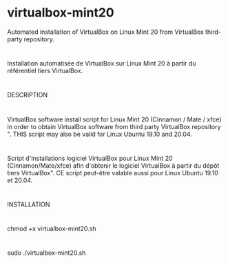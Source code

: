 # virtualbox-mint20
Automated installation of VirtualBox on Linux Mint 20 from VirtualBox third-party repository.
#
Installation automatisée de VirtualBox sur Linux Mint 20 à partir du référentiel tiers VirtualBox.
#
#
DESCRIPTION
#
VirtualBox software install script for Linux Mint 20 (Cinnamon / Mate / xfce) in order to obtain VirtualBox software from third party VirtualBox repository ". THIS script may also be valid for Linux Ubuntu 19.10 and 20.04.
#
Script d'installations logiciel VirtualBox pour Linux Mint 20 (Cinnamon/Mate/xfce) afin d'obtenir le logiciel VirtualBox à partir du dépôt tiers VirtualBox". CE script peut-être valable aussi pour Linux Ubuntu 19.10 et 20.04.
#
#
INSTALLATION
#
chmod +x virtualbox-mint20.sh
#
sudo ./virtualbox-mint20.sh
